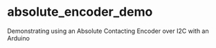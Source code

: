 # absolute_encoder_demo
Demonstrating using an Absolute Contacting Encoder over I2C with an Arduino
